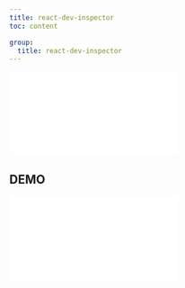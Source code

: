 ```yaml
---
title: react-dev-inspector
toc: content

group:
  title: react-dev-inspector
---
```


<embed src="../README.md" ></embed>

## DEMO

<code src="./demo/index.tsx" ></code>
<embed src="../CHANGELOG.md"></embed>
